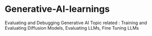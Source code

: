 # Generative-AI-learnings

Evaluating and Debugging Generative AI
Topic related : Training and Evaluating Diffusion Models, Evaluating LLMs, Fine Tuning LLMs

